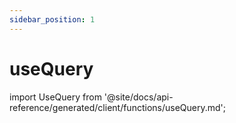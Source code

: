 ```yaml
---
sidebar_position: 1
---
```


# useQuery

import UseQuery from '@site/docs/api-reference/generated/client/functions/useQuery.md';

<UseQuery />
